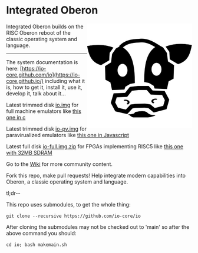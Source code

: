 Integrated Oberon
=================
 
<img align="right" src="https://github.com/charlesap/io/blob/main/images/cowhead.png"> Integrated Oberon builds on the RISC Oberon reboot of the classic operating system and language.
<hr>

The system documentation is here: [https://io-core.github.com/io](https://io-core.github.io/) including what it is, how to get it, install it, use it, develop it, talk about it...

Latest trimmed disk [io.img](https://github.com/io-core/io/blob/main/images/io.img) for full machine emulators like [this one in c](https://github.com/pdewacht/oberon-risc-emu)

Latest trimmed disk [io-pv.img](https://github.com/io-core/io/blob/main/images/io-pv.img) for paravirualized emulators like [this one in Javascript](https://schierlm.github.io/OberonEmulator/)

Latest full disk [io-full.img.zip](https://github.com/io-core/io/blob/main/images/io-full.img.zip) for FPGAs implementing RISC5 like [this one with 32MB SDRAM](https://www.crowdsupply.com/radiona/ulx3s)


Go to the [Wiki](https://github.com/io-core/io/wiki) for more community content.

Fork this repo, make pull requests! Help integrate modern capabilities into Oberon, a classic
operating system and language.

tl;dr--

This repo uses submodules, to get the whole thing:
```
git clone --recursive https://github.com/io-core/io
```
After cloning the submodules may not be checked out to 'main' so after the above command you should:
```
cd io; bash makemain.sh
```

